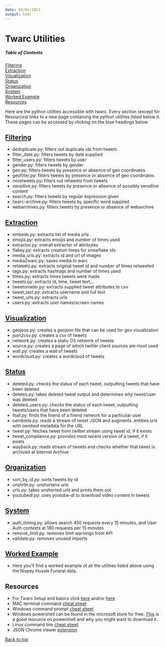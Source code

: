 ```yaml
---
date: 03/02/2021
output: html
---
```

# Twarc Utilities

##### Table of Contents  
[Filtering](#filtering)  
[Extraction](#extraction)  
[Visualization](#visualization)  
[Status](#status)  
[Organization](#organization)  
[System](#system)  
[Worked Example](#worked)  
[Resources](#resources) 

Here are the python utilities accessible with twarc. Every section (except for Resources) links to a new page containing the python utilities listed below it. These pages can be accessed by clicking on the blue headings below. 
  
<a name="filtering"/>

## [Filtering](filtering.md)
  - deduplicate.py: filters out duplicate ids from tweets
  - filter_date.py: filters tweets by date supplied
  - filter_users.py: filters tweets by user
  - gender.py: filters tweets by gender
  - geo.py: filters tweets by presence or absence of geo coordinates
  - geofilter.py: filters tweets by presence or absence of geo coordinates
  - noretweets.py: filters out retweets from tweets 
  - sensitive.py: filters tweets by presence or absence of possibly sensitive content
  - search.py: filters tweets by regular expression given
  - twarc-archive.py: filters tweets by specific word supplied
  - webarchives.py: filters tweets by presence or absence of webarchive

<a name="extraction"/>

## [Extraction](extraction.md)
  - embeds.py: extracts list of media urls
  - emojis.py: extracts emojis and number of times used
  - extractor.py: overall extractor of attributes
  - flakey.py: extracts creation times for snowflake ids
  - media_urls.py: extracts id and url of images
  - media2warc.py: saves media to warc 
  - retweets.py: extracts original tweet id and number of times retweeted
  - tags.py: extracts hashtags and number of times used
  - times.py: extracts times tweets were made
  - tweets.py: extracts id, time, tweet text,...
  - tweetometer.py: extracts supplied tweet attributes to csv
  - tweet_text.py: extracts username and full text
  - tweet_urls.py: extracts urls
  - users.py: extracts user names/screen names

<a name="visualization"/>

## [Visualization](visualization.md)
  - geojson.py: creates a geojson file that can be used for geo visualization
  - json2csv.py: creates a csv of tweets
  - network.py: creates a static D3 network of tweets
  - source.py: creates a page of which twitter client sources are msot used
  - wall.py: creates a wall of tweets
  - wordcloud.py: creates a wordcloud of tweets

<a name="status"/>

## [Status](status.md)
  - deleted.py: checks the status of each tweet, outputting tweets that have been deleted
  - deletes.py: takes deleted tweet output and determines why tweet/user was deleted
  - deleted_users.py: checks the status of each tweet, outputting tweets/users that have been deleted
  - foaf.py: finds the friend of a friend network for a particular user	
  - oembeds.py: reads a stream of tweet JSON and augments .entities.urls with oembed metadata for the URL
  - tweet.py: fetches tweet from twitter stream using tweet id, if it exists
  - tweet_compliance.py: provides most recent version of a tweet, if it exists
  - wayback.py: reads stream of tweets and checks whether that tweet is archived at Internet Archive

<a name="organization"/>

## [Organization](organization.md)
  - sort_by_id.py: sorts tweets by id
  - unshrtn.py: unshortens urls 
  - urls.py: takes unshorted urls and prints them out
  - youtubedl.py: uses youtube-dl to download video content in tweets

<a name="system"/>

## [System](system.md)
  - auth_timing.py: allows search 450 requests every 15 minutes, and User Auth contexts at 180 requests per 15 minutes
  - remove_limit.py: removes limit warnings from API
  - validate.py: removes unused imports

<a name="worked"/>

## [Worked Example](workedex.md)
  - Here you'll find a worked example of all the utilities listed above using the Nispey Hussle Funeral data. 

<a name="resources"/>

## Resources
  - For Twarc Setup and basics click [here](https://scholarslab.github.io/learn-twarc/06-twarc-command-basics.html) and/or [here](https://github.com/DocNow/twarc)
  - MAC terminal command [cheat sheet](https://www.makeuseof.com/tag/mac-terminal-commands-cheat-sheet/) 
  - Windows command prompt [cheat sheet](chrome-extension://oemmndcbldboiebfnladdacbdfmadadm/http://www.cs.columbia.edu/~sedwards/classes/2015/1102-fall/Command%20Prompt%20Cheatsheet.pdf)
  - Windows powershell can be found in the microsoft store for free. [This](https://docs.microsoft.com/en-us/powershell/scripting/overview?view=powershell-7.1) is a good resource on powershell and why you might want to download it. 
  - Linux command line [cheat sheet](https://cheatography.com/davechild/cheat-sheets/linux-command-line/)
  - JSON Chrome viewer [extension](https://chrome.google.com/webstore/detail/json-viewer/aimiinbnnkboelefkjlenlgimcabobli?hl=en-US)


[Back to top](#twarc-utilities)
